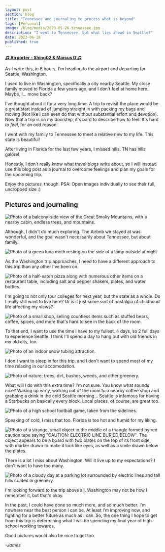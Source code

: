 ```yaml
---
layout: post
section: blog
title: "Tennessee and journaling to process what is beyond"
tags: [Personal]
image: /blog/media/2023-05-26-tennessee.jpg
description: "I went to Tennessee, but what lies ahead in Seattle?"
date: 2023-06-18
published: true
---
```


#### [♫ Airporter - Shing02 & Marcus D ♫](https://www.youtube.com/watch?v=o7HO86acDw8)

As I write this, in 6 hours, I'm heading to the airport and departing for Seattle, Washington.

I used to live in Washington, specifically a city nearby Seattle. My close family moved to Florida a few years ago, and I don't feel at home here. Maybe, I... move back?

I've thought about it for a very long time. A trip to revisit the place would be a great start instead of jumping straight in with packing my bags and moving (Not like I can even do that without substantial effort and devotion). Now that a trip is on my doorstep, it's hard to describe how to feel. It's hard *to feel*, for an odd reason.

I went with my family to Tennessee to meet a relative new to my life. This state is beautiful!

After living in Florida for the last few years, I missed hills. TN has hills galore!

Honestly, I don't really know what travel blogs write about, so I will instead use this blog post as a journal to overcome feelings and plan my goals for the upcoming trip.

Enjoy the pictures, though. PSA: Open images individually to see their full, uncropped size :)

## Pictures and journaling

![Photo of a balcony-side view of the Great Smoky Mountains, with a nearby cabin, endless trees, and mountains.](/blog/media/PXL_20230526_181008662.MP.jpg)

Although, I didn't do much exploring. The Airbnb we stayed at was wonderful, and the goal wasn't necessarily about Tennessee, but about family.

![Photo of a green luna moth resting on the side of a lamp outside at night](/blog/media/PXL_20230526_014914879.MP.jpg)

As the Washington trip approaches, I need to have a different approach to this trip than any other I've been on.

![Photo of a half-eaten pizza along with numerous other items on a restaurant table, including salt and pepper shakers, plates, and water bottles.](/blog/media/PXL_20230526_190201896.MP.jpg)

I'm going to not only tour colleges for next year, but the state as a whole. Do I really still want to live here? Or is it just some sort of nostalgia of childhood life affecting my views?

![Photo of a small shop, selling countless items such as stuffed bears, coffee, spices, and more that's hard to see in the back of the room.](/blog/media/PXL_20230526_192647714.MP.jpg)

To that end, I want to use the time I have to my fullest. 4 days, so 2 full days to experience Seattle. I think I'll spend a day to hang out with old friends in my old city, too.

![Photo of an indoor snow tubing attraction.](/blog/media/PXL_20230526_204124058.MP.jpg)

I don't want to sleep in for this trip, and I don't want to spend most of my time relaxing in our accomodation.

![Photo of nature; trees, dirt, bushes, weeds, and other greenery.](/blog/media/PXL_20230526_211752137.jpg)

What will I do with this extra time? I'm not sure. You know what sounds nice? Waking up early, walking out of the room to a nearby coffee shop and grabbing a drink in the cold Seattle morning... Seattle is infamous for having a Starbucks on basically every block. Local places, of course, are great too.

![Photo of a high school football game, taken from the sidelines.](/blog/media/PXL_20230526_221134356.MP.jpg)

Speaking of cold, I miss that too. Florida is too hot and humid for my liking.

![Photo of a strange, small object in the middle of a triangle formed by red caution tape saying "CAUTION: ELECTRIC LINE BURIED BELOW". The object appears to be a board with two plates on the top of its front side, with marker drawn to make it look like eyes, as well as a smile drawn below the plates.](/blog/media/PXL_20230527_172930679.MP.jpg)

There is a lot I miss about Washington. Will it live up to my expectations? I don't want to have too many.

![Photo of a cloudy day at a parking lot surrounded by electric lines and tall hills coated in greenery.](/blog/media/PXL_20230528_001236975.MP.jpg)

I'm looking forward to the trip above all. Washington may not be how I remember it, but that's okay.

In the past, I could have done so much more, and so much better. I'm nowhere near the best person I can be. At least I'm improving now, and fighting for a better future as much as I can. So, the one thing I hope to get from this trip is determining what I will be spending my final year of high school working towards.

Good pictures would also be nice to get too.

*-James*
